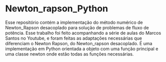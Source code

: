 # Newton_rapson_Python

Esse repositório contém a implementação do método numérico de Newton_Rapson desacoplado para solução de problemas de fluxo de potência.
Esse trabalho foi feito acompanhando a série de aulas do Marcos Santos no Youtube, e foram feitas as adaptações necessárias que diferenciam o Newton Rapson, 
do Newton_rapson desacoplado.
É uma implementação em Python orientada a objeto com uma função principal e uma classe newton onde estão todas as funções necessárias.
